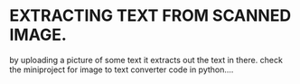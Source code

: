 # EXTRACTING TEXT FROM SCANNED IMAGE.
by uploading a picture of some text it extracts out the text in there.
check the miniproject for image to text converter code in python....

